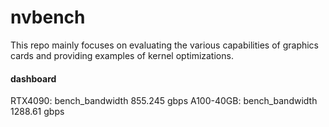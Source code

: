 # nvbench

This repo mainly focuses on evaluating the various capabilities of graphics cards and providing examples of kernel optimizations.

#### dashboard

RTX4090: bench_bandwidth 855.245 gbps
A100-40GB: bench_bandwidth 1288.61 gbps
